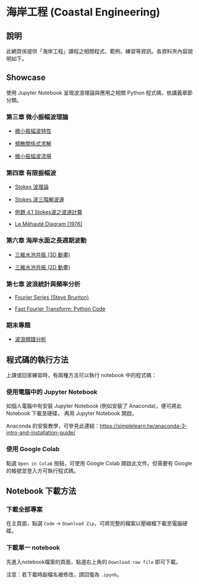 # 海岸工程 (Coastal Engineering)

## 說明
此網頁係提供「海岸工程」課程之相關程式、範例、練習等資訊。各資料夾內容說明如下。

## Showcase
使用 Jupyter Notebook 呈現波浪理論與應用之相關 Python 程式碼，依講義章節分類。

### 第三章 微小振幅波理論

* [微小振幅波特性](https://github.com/mengyulin/CoastalEngineering/blob/master/Showcase/Chap_3/1_Small_Amp.ipynb)

* [頻散關係式求解](https://github.com/mengyulin/CoastalEngineering/blob/master/Showcase/Chap_3/2_DispersionEq.ipynb)

* [微小振幅波流場](https://github.com/mengyulin/CoastalEngineering/blob/master/Showcase/Chap_3/3_FlowField.ipynb)

### 第四章 有限振幅波

* [Stokes 波理論](https://github.com/mengyulin/CoastalEngineering/blob/master/Showcase/Chap_4/1_StokesWaves.ipynb)

* [Stokes 波三階解波速](https://github.com/mengyulin/CoastalEngineering/blob/master/Showcase/Chap_4/Stokes3rdWaveSpeed_Exe.ipynb)

* [例題 4.1 Stokes波之波速計算](https://github.com/mengyulin/CoastalEngineering/blob/master/Showcase/Chap_4/Chap_4%20Examples.ipynb)

* [Le Méhauté Diagram (1976)](https://github.com/mengyulin/CoastalEngineering/blob/master/Showcase/Chap_4/le-mehaute-diagram/Le_Mehaute_Diagram.ipynb)

### 第六章 海岸水面之長週期波動

* [三維水池共振 (3D 動畫)](https://github.com/mengyulin/CoastalEngineering/blob/master/Showcase/Chap_6/BasinOscillation_Ani3D.ipynb)

* [三維水池共振 (2D 動畫)](https://github.com/mengyulin/CoastalEngineering/blob/master/Showcase/Chap_6/BasinOscillation_Ani2D.ipynb)

### 第七章 波浪統計與頻率分析

* [Fourier Series (Steve Brunton)](https://github.com/mengyulin/CoastalEngineering/blob/master/Showcase/Chap_7/CH02_SEC01_1_FourierSines.ipynb)

* [Fast Fourier Transform: Python Code](https://github.com/mengyulin/CoastalEngineering/blob/master/Showcase/Chap_7/2_FFT.ipynb)

### 期末專題

* [波浪頻譜分析](https://github.com/mengyulin/CoastalEngineering/blob/master/Showcase/Final_Project/FFT/FFT_Examp.ipynb)

## 程式碼的執行方法
上課或回家練習時，有兩種方法可以執行 notebook 中的程式碼：

### 使用電腦中的 Jupyter Notebook
如個人電腦中有安裝 Jupyter Notebook (例如安裝了 Anaconda)，便可將此 Notebook 下載至硬碟，
再用 Jupyter Notebook 開啟。

Anaconda 的安裝教學，可參見此連結：https://simplelearn.tw/anaconda-3-intro-and-installation-guide/

### 使用 Google Colab
點選 `Open in Colab` 按鈕，可使用 Google Colab 開啟此文件。但需要有 Google 的帳號並登入方可執行程式碼。

## Notebook 下載方法

### 下載全部專案
在主頁面，點選 `Code` -> `Download Zip`，可將完整的檔案以壓縮檔下載至電腦硬碟。

### 下載單一 notebook
先進入notebook檔案的頁面，點選右上角的 `Download raw file` 即可下載。

注意：若下載時副檔名被修改，請回復為 `.ipynb`。

```python

```
